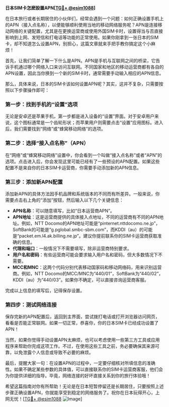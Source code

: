 **日本SIM卡怎麽設置APN[[TG💪+ @esim1088](https://t.me/s/esim1088)]**

在日本旅行或者长期居住的小伙伴们，经常会遇到一个问题：如何正确设置手机上的APN（接入点名称），以便能够顺利使用当地的移动网络服务呢？APN是连接移动网络的关键配置，尤其是在更换运营商或使用外国SIM卡时，设置得当与否直接影响到上网、发短信和打电话等功能的正常使用。如果你刚拿到一张日本的SIM卡，却不知道怎么设置APN，别担心，这篇文章就来手把手教你搞定这个小麻烦！

首先，让我们简单了解一下什么是APN。APN是手机与互联网之间的桥梁，它告诉手机通过哪个网络入口来访问互联网。不同国家和地区的移动运营商都有各自的APN设置，因此当你换到一个新的SIM卡时，通常需要手动输入相应的APN信息。

那么，具体来说，日本的SIM卡该如何设置APN呢？其实，这并不复杂，只需要按照以下步骤操作即可：

### 第一步：找到手机的“设置”选项

无论是安卓还是苹果手机，第一步都是进入设备的“设置”界面。对于安卓用户来说，这个图标通常是一个齿轮形状；而苹果用户则需要点击“设置”应用图标。进入后，我们需要找到“网络”或“蜂窝移动网络”的选项。

### 第二步：选择“接入点名称”（APN）

在“网络”或“蜂窝移动网络”设置中，你会看到一个叫做“接入点名称”或者“APN”的选项。点击进入后，你会发现这里可能已经有了一些预设的APN配置。如果这些配置不是来自你的日本SIM卡运营商，你需要手动添加新的APN信息。

### 第三步：添加新APN配置

添加新APN的具体方法因手机品牌和系统版本的不同而有所差异。一般来说，你需要点击右上角的“添加”按钮，然后输入以下几个关键信息：

- **APN名称**：可以随意填写，比如“日本运营商APN”。
- **APN地址**：这是运营商提供的具体接入点地址，不同的运营商有不同的APN地址。例如，NTT Docomo的APN地址可能是“pinternet.nttdocomo.ne.jp”，SoftBank的可能是“g.pglobal.smbc-sbm.com”，而KDDI（au）的可能是“packet.em.l4.ak.billing.ne.jp”。建议你提前联系你的SIM卡运营商获取准确的信息。
- **代理和端口**：一般情况下不需要填写，除非运营商特别要求。
- **用户名和密码**：有些运营商可能会要求输入用户名和密码，但大多数情况下不需要。
- **MCC和MNC**：这两个代码分别代表移动国家码和移动网络码，用来识别运营商。例如，NTT Docomo的MCC/MNC为“440/01”，SoftBank为“440/02”，KDDI（au）为“440/03”。如果你不确定，可以直接咨询运营商客服。

完成以上信息的填写后，记得保存设置。

### 第四步：测试网络连接

保存完新的APN配置后，返回到主界面，尝试拨打电话或打开浏览器访问网页，看看是否能正常联网。如果一切正常，恭喜你，你的日本SIM卡已经成功设置了APN！

当然，如果你觉得手动设置APN太麻烦，也可以考虑使用一些第三方工具或应用程序来帮助你完成这项工作。不过，在使用这些工具之前，务必要确保其来源可靠，以免泄露个人信息或导致不必要的麻烦。

最后，提醒大家一句：在设置APN的过程中，一定要仔细核对所填信息的准确性。如果不确定某些参数的具体值，可以直接联系你的SIM卡运营商客服，他们会为你提供详细的指导。毕竟，网络连接的好坏直接关系到你的旅行体验哦！

希望这篇指南对你有所帮助！无论是在日本短暂停留还是长期居住，只要按照上述步骤正确设置APN，你就能享受到稳定的网络服务了。祝你在日本玩得开心，上网无忧！[[TG💪+ @esim1088](https://t.me/s/esim1088) ![Image](https://i.postimg.cc/4NQfJmqS/Snipaste-2025-05-13-00-14-12.png)]